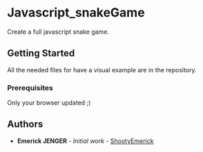 # Javascript_snakeGame

Create a full javascript snake game.

## Getting Started

All the needed files for have a visual example are in the repository.

### Prerequisites

Only your browser updated ;)

## Authors

* **Emerick JENGER** - *Initial work* - [ShootyEmerick](https://github.com/ShootyEmerick)

